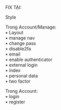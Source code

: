 FIX TẠI:

Style<br>

Trong Account/Manage:<br>
  • Layout<br>
  • manage nav<br>
  • change pass<br>
  • disable2fa<br>
  • email<br>
  • enable authenticator<br>
  • external login<br>
  • index<br>
  • personal data<br>
  • two factor<br>
  
Trong Account:<br>
  • login<br>
  • register

